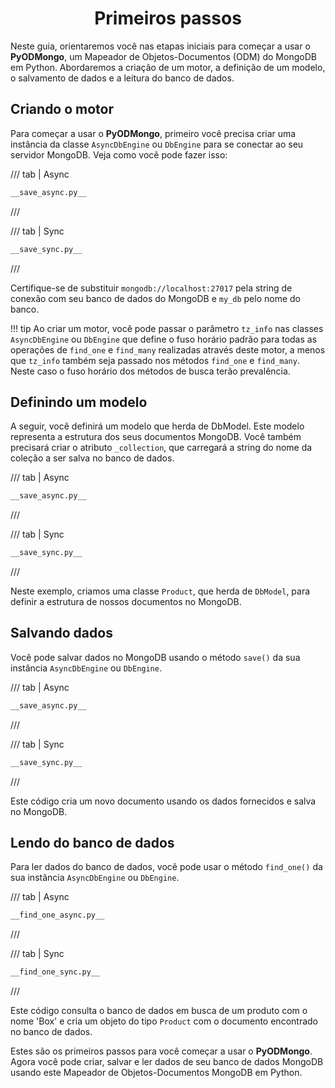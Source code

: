 # <center>Primeiros passos</center>

Neste guia, orientaremos você nas etapas iniciais para começar a usar o **PyODMongo**, um Mapeador de Objetos-Documentos (ODM) do MongoDB em Python. Abordaremos a criação de um motor, a definição de um modelo, o salvamento de dados e a leitura do banco de dados.

## Criando o motor

Para começar a usar o **PyODMongo**, primeiro você precisa criar uma instância da classe `AsyncDbEngine` ou `DbEngine` para se conectar ao seu servidor MongoDB. Veja como você pode fazer isso:

/// tab | Async
```python hl_lines="5"
__save_async.py__
```
///

/// tab | Sync
```python hl_lines="4"
__save_sync.py__
```
///

Certifique-se de substituir `mongodb://localhost:27017` pela string de conexão com seu banco de dados do MongoDB e `my_db` pelo nome do banco.

!!! tip
    Ao criar um motor, você pode passar o parâmetro `tz_info` nas classes `AsyncDbEngine` ou `DbEngine` que define o fuso horário padrão para todas as operações de `find_one` e `find_many` realizadas através deste motor, a menos que `tz_info` também seja passado nos métodos `find_one` e `find_many`. Neste caso o fuso horário dos métodos de busca terão prevalência.

## Definindo um modelo
A seguir, você definirá um modelo que herda de DbModel. Este modelo representa a estrutura dos seus documentos MongoDB. Você também precisará criar o atributo `_collection`, que carregará a string do nome da coleção a ser salva no banco de dados.

/// tab | Async
```python hl_lines="8 12"
__save_async.py__
```
///

/// tab | Sync
```python hl_lines="7 11"
__save_sync.py__
```
///

Neste exemplo, criamos uma classe `Product`, que herda de `DbModel`, para definir a estrutura de nossos documentos no MongoDB.

## Salvando dados
Você pode salvar dados no MongoDB usando o método `save()` da sua instância `AsyncDbEngine` ou `DbEngine`.

/// tab | Async
```python hl_lines="19"
__save_async.py__
```
///

/// tab | Sync
```python hl_lines="16"
__save_sync.py__
```
///

Este código cria um novo documento usando os dados fornecidos e salva no MongoDB.

## Lendo do banco de dados
Para ler dados do banco de dados, você pode usar o método `find_one()` da sua instância `AsyncDbEngine` ou `DbEngine`.

/// tab | Async
```python hl_lines="17"
__find_one_async.py__
```
///

/// tab | Sync
```python hl_lines="15"
__find_one_sync.py__
```
///

Este código consulta o banco de dados em busca de um produto com o nome 'Box' e cria um objeto do tipo `Product` com o documento encontrado no banco de dados.

Estes são os primeiros passos para você começar a usar o **PyODMongo**. Agora você pode criar, salvar e ler dados de seu banco de dados MongoDB usando este Mapeador de Objetos-Documentos MongoDB em Python.